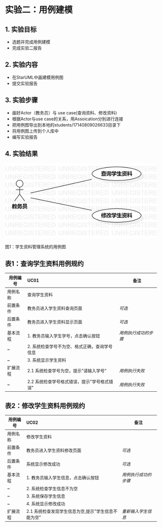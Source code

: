 # 实验二：用例建模

## 1. 实验目标
- 选题并完成用例建模
- 完成实验二报告
## 2. 实验内容
- 在StarUML中画建模用例图
- 提交实验报告
## 3. 实验步骤
- 画好Actor（教务员）与 use case(查询资料、修改资料)
- 根据Actor与use case的关系，用Assoication分别进行连接
- 把用例图导出到本地的students/17140809026633目录下
- 将用例图上传到个人库中
- 编写实验报告
## 4. 实验结果

![用例图](./Lab2_UseCaseDiagram.jpg)

图1：学生资料管理系统的用例图  


## 表1：查询学生资料用例规约  

用例编号  | UC01 | 备注  
-|:-|-  
用例名称  | 查询学生资料  |   
前置条件  | 教务员进入学生资料查询页面     | *可选*   
后置条件  | 教务员进入学生资料显示页面     | *可选*   
基本流程  | 1. 教务员输入学生学号，点击确认按钮  |*用例执行成功的步骤*    
~| 2. 系统检查学号不为空、格式正确，查询学号信息  |   
~| 3. 系统显示学生资料   |    
扩展流程  | 2.1 系统检查学号为空，提示"请输入学号"   |*用例执行失败* 
~| 2.2 系统检查学号格式错误，提示"学号格式错误"   |*用例执行失败*    


## 表2：修改学生资料用例规约  

用例编号  | UC02 | 备注  
-|:-|-  
用例名称  | 修改学生资料  |   
前置条件  | 教务员进入学生资料修改页面     | *可选*   
后置条件  | 系统显示修改成功     | *可选*   
基本流程  | 1. 教务员输入学生信息，点击确认按钮  |*用例执行成功的步骤* 
~| 2. 系统检查学生信息不为空  |
~| 3. 系统保存学生信息  |
~| 4. 系统显示修改成功  |   
扩展流程  | 2.1 系统检查发现学生信息为空,提示"学生信息不能为空"   |*重新输入学生信息*   
